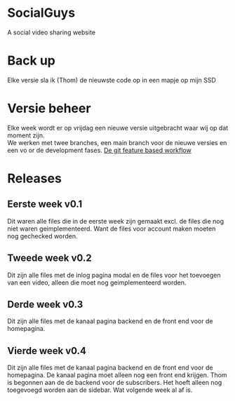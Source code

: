 # SocialGuys
A social video sharing website

# Back up
Elke versie sla ik (Thom) de nieuwste code op in een mapje op mijn SSD

# Versie beheer
Elke week wordt er op vrijdag een nieuwe versie uitgebracht waar wij op dat moment zijn. <br>
We werken met twee branches, een main branch voor de nieuwe versies en een vo or de development fases.
[De git feature based workflow](https://www.atlassian.com/git/tutorials/comparing-workflows/feature-branch-workflow)

# Releases
## Eerste week v0.1
Dit waren alle files die in de eerste week zijn gemaakt excl. de files die nog niet waren geimplementeerd.
Want de files voor account maken moeten nog gechecked worden.
## Tweede week v0.2
Dit zijn alle files met de inlog pagina modal en de files voor het toevoegen van een video, alleen die moet
nog geimplementeerd worden.
## Derde week v0.3
Dit zijn alle files met de kanaal pagina backend en de front end voor de homepagina.
## Vierde week v0.4
Dit zijn alle files met de kanaal pagina backend en de front end voor de homepagina. De kanaal pagina moet alleen nog een front end krijgen.
Thom is begonnen aan de de backend voor de subscribers. Het hoeft alleen nog toegevoegd worden aan de sidebar. Wat volgende week al af is.

